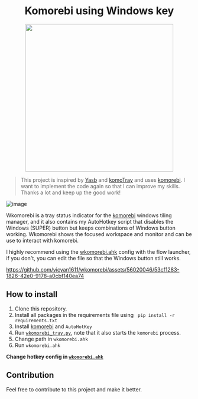 <h1 align="center" > Komorebi using Windows key</h1>

<p align="center">
  <img src="https://raw.githubusercontent.com/catppuccin/catppuccin/main/assets/palette/macchiato.png" width="400" />
</p>

>This project is inspired by [Yasb](https://github.com/da-rth/yasb) and [komoTray](https://github.com/urob/komotray) and uses [komorebi](https://github.com/LGUG2Z/komorebi). I want to implement the code again so that I can improve my skills. Thanks a lot and keep up the good work!

![image](https://github.com/vicyan1611/wkomorebi/assets/56020046/742e0fb9-2d77-4ff3-a229-32dee8bcb1c4)


Wkomorebi is a tray status indicator for the [komorebi](https://github.com/LGUG2Z/komorebi) windows tiling manager, and it also contains my AutoHotkey script that disables the Windows (SUPER) button but keeps combinations of Windows button working. Wkomorebi shows the focused workspace and monitor and can be use to interact with komorebi.

 I highly recommend using the [wkomorebi.ahk](https://github.com/vicyan1611/wkomorebi/blob/main/wkomorebi.ahk) config with the flow launcher, if you don't, you can edit the file so that the Windows button still works.



https://github.com/vicyan1611/wkomorebi/assets/56020046/53cf1283-1826-42e0-9178-a0cbf140ea74

## How to install

1. Clone this repository.
2. Install all packages in the requirements file using ` pip install -r requirements.txt`
3. Install [komorebi](https://github.com/LGUG2Z/komorebi) and `AutoHotKey`
4. Run [`wkomorebi_tray.py`](https://github.com/vicyan1611/wkomorebi/blob/main/sources/wkomorebi_tray.py), note that it also starts the `komorebi` process. 
5. Change path in `wkomorebi.ahk`
6. Run `wkomorebi.ahk`

**Change hotkey config in [`wkomorebi.ahk`](https://github.com/vicyan1611/wkomorebi/blob/main/wkomorebi.ahk)**

## Contribution
Feel free to contribute to this project and make it better.